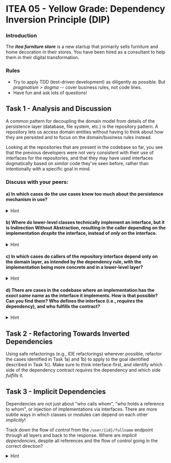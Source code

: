 # ITEA 05 - Yellow Grade: Dependency Inversion Principle (DIP)

### Introduction

The ***itea furniture store*** is a new startup that primarily sells furniture and
home decoration in their stores. You have been hired as a consultant to help
them in their digital transformation.

### Rules

* Try to apply TDD (test-driven development) as diligently as possible. But *pragmatism > dogma* -- cover business rules, not code lines.
* Have fun and ask lots of questions!

## Task 1 - Analysis and Discussion

A common pattern for decoupling the domain model from details of the persistence
layer (database, file system, etc.) is the repository pattern. A repository lets
us access domain entities without having to think about how they are persisted
and to focus on the domain/business rules instead.

Looking at the repositories that are present in the codebase so far, you see that
the previous developers were not very consistent with their use of interfaces for
the repositories, and that they may have used interfaces dogmatically based on *similar*
code they've seen before, rather than intentionally with a specific goal in mind.

### Discuss with your peers:

#### a) In which cases do the use cases know too much about the persistence mechanism in use?

<details>
<summary>Hint</summary>
A common symptom is when the repository interface (a domain concept) is defined
in the persistence layer, together with its implementation, which makes it difficult
for developers to conceptually separate those very different concepts.
</details>


#### b) Where do lower-level classes technically implement an interface, but it is Indirection Without Abstraction, resulting in the caller depending on the implementation *despite* the interface, instead of *only on* the interface.

<details>
<summary>Hint</summary>
A typical indicator is the presence of the `Impl` suffix with the rest of the class
name being just the interface name. If that is the case, then often the interface
name is too specific, or the implementation name could be named more explicitly
(i.e., what is it that makes this implementation more concrete than the interface?
What distinguishes it from other possible implementations?).

Another indicator is if the interface and the implementation  reside in the same
package or layer. Which of the two classes in the dependency contract *requires*
the dependency, and which one has to *provide* it in order to fulfill the contract?

E.g., imagine plugins for your favorite IDE were to define the contract that they
need in order to provide their functionality, and the IDE had to fulfill it. The
IDE would depend on *every* plugin.
</details>

#### c) In which cases do callers of the repository interface depend only on the domain layer, as intended by the dependency rule, with the implementation being more concrete and in a lower-level layer?

<details>
<summary>Hint</summary>
We want use cases to only depend on a repository interface for
accessing domain entities:<br>
use case --> repository interface <-- repository implementation

The domain/business rules are the highest level, and the "center"
of the application. Lower levels (use cases, persistence) depend on
the domain, but the domain has no dependencies on the infrastructure
or on application-specific code.
</details>

#### d) There are cases in the codebase where an implementation has the *exact same* name as the interface it implements. How is that possible? Can you find them? Who defines the interface (i.e., *requires* the dependency), and who fulfills the contract?

<details>
<summary>Hint</summary>
It's the `ReceiptPresenter` and `UserInfoPresenter`. If that is a fitting name, there is no need to
decrease readability by adding an `Impl` suffix. The `Impl` suffix is not
needed to indicate an implementation (that would be the generally discouraged
Hungarian notation, and of course classes are implementations - imagine having
`ListImpl` instead of `ArrayList`), but often only because the name must be
unique and the desired name is already taken by the interface.

So then, how can the class have the same name as its interface in this case?
Remember: Lower-level layers should depend on higher level interfaces, and
the dependencies should point inwards towards the application core.
</details>

## Task 2 - Refactoring Towards Inverted Dependencies

Using safe refactorings (e.g., IDE refactorings) wherever possible,
refactor the cases identified in Task 1a) and 1b) to apply to the goal identified
described in Task 1c). Make sure to think interface-first, and identify
which side of the dependency contract *requires* the dependency and which
side *fulfills* it.

## Task 3 - Implicit Dependencies

Dependencies are not just about "who calls whom", "who holds a reference to
whom", or injection of implementations via interfaces. There are more
subtle ways in which classes or modules can depend on each other *implicitly*!

Track down the flow of control from the `/user/{id}/fullname` endpoint through
all layers and back to the response. Where are *implicit dependencies*, despite
all references and the flow of control going in the correct direction?

<details>
<summary>Hint</summary>
The endpoint correctly returns the full name for the given user ID, as
indicated by its name and path. It does so by calling the `GetUserInfoUseCase`,
which then returns the user info in the form of the user's full name.
But what if, in the future, more user info is added instead of just the
full name?

This is not about predicting the future, the problem lies
in the naming: `GetUserInfoUseCase` is simply more abstract than
`getFullNameByUserId`. If we add something to the "user info", the caller -
who expects only the full name - is affected. The opposite would be fine:
A user info endpoint which only intends to return the full name for now
can specifically request the full name for a given user ID, and if what
constitutes the user info changes later on, it can choose to invoke a
different use case).

Low-level details that are close to the infrastructure, like user interfaces
or web API endpoints, depend on more abstract application-specific use cases,
but those use cases should not need to know nor care about who calls them
(HTTP requests, button clicks, CLI commands, Siri voice commands, etc.).
They just fulfill one of the use cases of the application, i.e., they only
care about *why* they are invoked.
</details>
